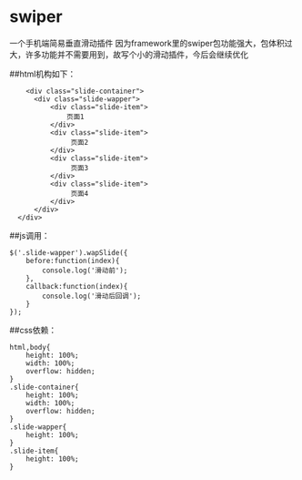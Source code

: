 # swiper
一个手机端简易垂直滑动插件
因为framework里的swiper包功能强大，包体积过大，许多功能并不需要用到，故写个小的滑动插件，今后会继续优化

##html机构如下：
```
    <div class="slide-container">
      <div class="slide-wapper">
          <div class="slide-item">
              页面1
          </div>
          <div class="slide-item">
               页面2
          </div>
          <div class="slide-item">
               页面3
          </div>
          <div class="slide-item">
               页面4
          </div>
      </div>
  </div>
```
  
##js调用：
  ```
  $('.slide-wapper').wapSlide({
      before:function(index){
          console.log('滑动前');
      },
      callback:function(index){
          console.log('滑动后回调');
      }
  });
  ```
  
##css依赖：
  ```
  html,body{
      height: 100%;
      width: 100%;
      overflow: hidden;
  }
  .slide-container{
      height: 100%;
      width: 100%;
      overflow: hidden;
  }
  .slide-wapper{
      height: 100%;
  }
  .slide-item{
      height: 100%;
  }
  ```
